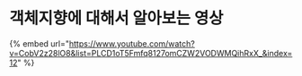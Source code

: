 # 객체지향에 대해서 알아보는 영상

{% embed url="https://www.youtube.com/watch?v=CobV2z28lO8&list=PLCD1oT5Fmfq8127omCZW2VODWMQihRxX_&index=12" %}

